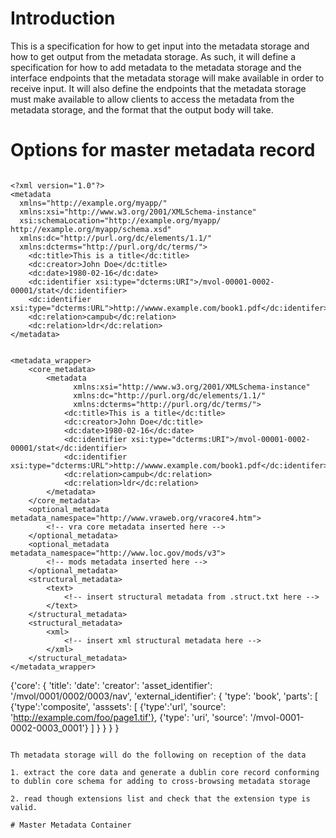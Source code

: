 # Introduction

This is a specification for how to get input into the metadata storage and how to get output from the metadata storage. As such, it will define a specification for how to add metadata to the metadata storage and the interface endpoints that the metadata storage will make available in order to receive input. It will also define the  endpoints that the metadata storage must make available to allow clients to access the metadata from the metadata storage, and the format that the output body will take.

# Options for master metadata record

```

<?xml version="1.0"?>
<metadata
  xmlns="http://example.org/myapp/"
  xmlns:xsi="http://www.w3.org/2001/XMLSchema-instance"
  xsi:schemaLocation="http://example.org/myapp/ http://example.org/myapp/schema.xsd"
  xmlns:dc="http://purl.org/dc/elements/1.1/"
  xmlns:dcterms="http://purl.org/dc/terms/">
    <dc:title>This is a title</dc:title>
    <dc:creator>John Doe</dc:title>
    <dc:date>1980-02-16</dc:date>
    <dc:identifier xsi:type="dcterms:URI">/mvol-00001-0002-00001/stat</dc:identifier>
    <dc:identifier xsi:type="dcterms:URL">http://wwww.example.com/book1.pdf</dc:identifer>
    <dc:relation>campub</dc:relation>
    <dc:relation>ldr</dc:relation>
</metadata>

```

```

<metadata_wrapper>
    <core_metadata>
        <metadata
              xmlns:xsi="http://www.w3.org/2001/XMLSchema-instance"
              xmlns:dc="http://purl.org/dc/elements/1.1/"
              xmlns:dcterms="http://purl.org/dc/terms/">
            <dc:title>This is a title</dc:title>
            <dc:creator>John Doe</dc:title>
            <dc:date>1980-02-16</dc:date>
            <dc:identifier xsi:type="dcterms:URI">/mvol-00001-0002-00001/stat</dc:identifier>
            <dc:identifier xsi:type="dcterms:URL">http://wwww.example.com/book1.pdf</dc:identifer>
            <dc:relation>campub</dc:relation>
            <dc:relation>ldr</dc:relation>
        </metadata>
    </core_metadata>
    <optional_metadata metadata_namespace="http://www.vraweb.org/vracore4.htm">
        <!-- vra core metadata inserted here -->
    </optional_metadata>
    <optional_metadata metadata_namespace="http://www.loc.gov/mods/v3">
        <!-- mods metadata inserted here -->
    </optional_metadata>
    <structural_metadata>
        <text>
            <!-- insert structural metadata from .struct.txt here -->
        </text>
    </structural_metadata>
    <structural_metadata>
        <xml>
            <!-- insert xml structural metadata here -->
        </xml>
    </structural_metadata>
</metadata_wrapper>

```
{'core': {
    'title': 
    'date':
    'creator':
    'asset_identifier': '/mvol/0001/0002/0003/nav',
    'external_identifier': {
        'type': 'book',
        'parts': [
            {'type':'composite',
             'asssets': [
                 {'type':'url',
                  'source': 'http://example.com/foo/page1.tif'},
                {'type': 'uri',
                 'source': '/mvol-0001-0002-0003_0001'}
             ]
            }
    }
}
}
```

Th metadata storage will do the following on reception of the data

1. extract the core data and generate a dublin core record conforming to dublin core schema for adding to cross-browsing metadata storage

2. read though extensions list and check that the extension type is valid.

# Master Metadata Container

```

<metadata>
    <core>
        <title></title>
        <date></date>
        <dentifier></identifier>
        <identifier></identiifer>
        <relation>
    </core>
</metadata>

```